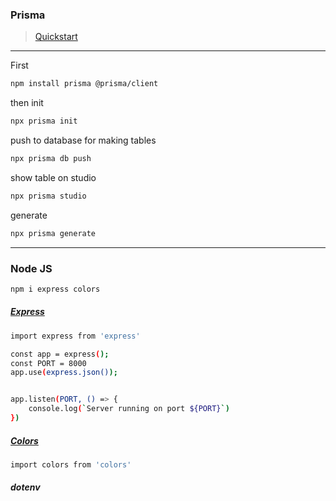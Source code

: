 ### Prisma 
> [Quickstart](https://vercel.com/guides/nextjs-prisma-postgres) <br /> 

***

First
```bash
npm install prisma @prisma/client
```
then init
```bash
npx prisma init
```

push to database for making tables
```bash
npx prisma db push
```

show table on studio
```bash
npx prisma studio
```

generate
```bash
npx prisma generate
```

***



### Node JS

```bash
npm i express colors
```
##### [Express](http://expressjs.com/)

```bash
import express from 'express'

const app = express();
const PORT = 8000 
app.use(express.json());


app.listen(PORT, () => {
    console.log(`Server running on port ${PORT}`)
})
```

##### [Colors](https://www.npmjs.com/package/colors)

```bash
import colors from 'colors'
```

##### dotenv 
